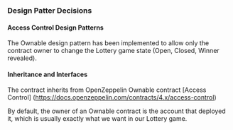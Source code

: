 ### Design Patter Decisions 


#### Access Control Design Patterns 

The Ownable design pattern has been implemented to allow only the contract owner to change the Lottery game state (Open, Closed, Winner revealed). 


#### Inheritance and Interfaces

The contract inherits from OpenZeppelin Ownable contract [Access Control] (https://docs.openzeppelin.com/contracts/4.x/access-control)

By default, the owner of an Ownable contract is the account that deployed it, which is usually exactly what we want in our Lottery game. 


